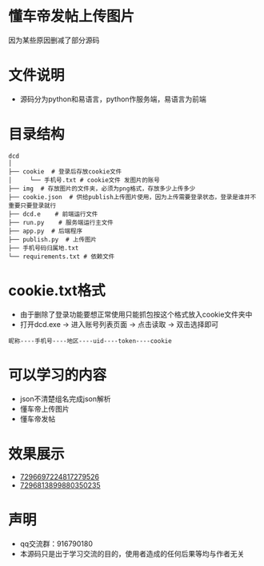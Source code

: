 # 懂车帝发帖上传图片
因为某些原因删减了部分源码

# 文件说明
- 源码分为python和易语言，python作服务端，易语言为前端

# 目录结构
```
dcd
│
├── cookie  # 登录后存放cookie文件
│     └── 手机号.txt # cookie文件 发图片的账号
├── img  # 存放图片的文件夹，必须为png格式，存放多少上传多少
├── cookie.json  # 供给publish上传图片使用，因为上传需要登录状态，登录是谁并不重要只要登录就行
├── dcd.e    # 前端运行文件
├── run.py    # 服务端运行主文件
├── app.py  # 后端程序
├── publish.py  # 上传图片
├── 手机号码归属地.txt
└── requirements.txt # 依赖文件
```

# cookie.txt格式
- 由于删除了登录功能要想正常使用只能抓包按这个格式放入cookie文件夹中
- 打开dcd.exe -> 进入账号列表页面 -> 点击读取 -> 双击选择即可

```
昵称----手机号----地区----uid----token----cookie
```


# 可以学习的内容
- json不清楚组名完成json解析
- 懂车帝上传图片
- 懂车帝发帖

# 效果展示
- [7296697224817279526](https://api.dcarapi.com/motor/feoffline/ugcs/article.html?link_source=share&group_id=7296697224817279526)
- [7296813899880350235](https://api.dcarapi.com/motor/feoffline/ugcs/article.html?link_source=share&group_id=7296813899880350235)

# 声明
- qq交流群：916790180
- 本源码只是出于学习交流的目的，使用者造成的任何后果等均与作者无关

